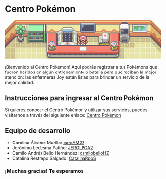 # Centro Pokémon

![Poke Center](/frontend/src/assets/wallpaper/poke-center-wide.png)

¡Bienvenido al Centro Pokémon! Aquí podrás registrar a tus Pokémons que fueron heridos en algún entrenamiento o batalla para que reciban la mejor atención: las enfermeras Joy están listas para brindar un servicio de la mejor calidad.

## Instrucciones para ingresar al Centro Pokémon

Si quieres conocer el Centro Pokémon y utilizar sus servicios, puedes visitarnos a través del siguiente enlace: [Centro Pokémon](https://healmypokemons.vercel.app/)

## Equipo de desarrollo

* Carolina Álvarez Murillo: [caroAM22](https://github.com/caroAM22)
* Jerónimo Ledesma Patiño: [JEROLPOA2](https://github.com/JEROLPOA2)
* Camilo Andrés Bello Hernández: [camilobelloHZ](https://github.com/camilobelloHZ)
* Catalina Restrepo Salgado: [CatalinaRpoS](https://github.com/CatalinaRpoS)

### ¡Muchas gracias! Te esperamos 